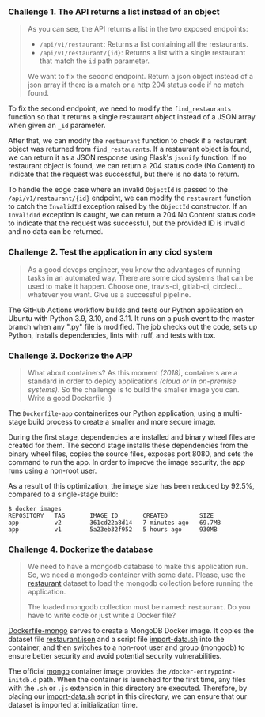 ### Challenge 1. The API returns a list instead of an object

> As you can see, the API returns a list in the two exposed endpoints:
> 
> - `/api/v1/restaurant`: Returns a list containing all the restaurants.
> - `/api/v1/restaurant/{id}`: Returns a list with a single restaurant that match the `id` path parameter.
> 
> We want to fix the second endpoint. Return a json object instead of a json array if there is a match or a http 204 status code if no match found.

To fix the second endpoint, we need to modify the `find_restaurants` function so that it returns a single restaurant object instead of a JSON array when given an `_id` parameter.

After that, we can modify the `restaurant` function to check if a restaurant object was returned from `find_restaurants`. If a restaurant object is found, we can return it as a JSON response using Flask's `jsonify` function. If no restaurant object is found, we can return a 204 status code (No Content) to indicate that the request was successful, but there is no data to return.

To handle the edge case where an invalid `ObjectId` is passed to the `/api/v1/restaurant/{id}` endpoint, we can modify the `restaurant` function to catch the `InvalidId` exception raised by the `ObjectId` constructor. If an `InvalidId` exception is caught, we can return a 204 No Content status code to indicate that the request was successful, but the provided ID is invalid and no data can be returned.

### Challenge 2. Test the application in any cicd system

> As a good devops engineer, you know the advantages of running tasks in an automated way. There are some cicd systems that can be used to make it happen.
> Choose one, travis-ci, gitlab-ci, circleci... whatever you want. Give us a successful pipeline.

The GitHub Actions workflow builds and tests our Python application on Ubuntu with Python 3.9, 3.10, and 3.11. It runs on a push event to the master branch when any ".py" file is modified. The job checks out the code, sets up Python, installs dependencies, lints with ruff, and tests with tox.

### Challenge 3. Dockerize the APP

> What about containers? As this moment *(2018)*, containers are a standard in order to deploy applications *(cloud or in on-premise systems)*. So the challenge is to build the smaller image you can. Write a good Dockerfile :)

The `Dockerfile-app` containerizes our Python application, using a multi-stage build process to create a smaller and more secure image.

During the first stage, dependencies are installed and binary wheel files are created for them. The second stage installs these dependencies from the binary wheel files, copies the source files, exposes port 8080, and sets the command to run the app. In order to improve the image security, the app runs using a non-root user.

As a result of this optimization, the image size has been reduced by 92.5%, compared to a single-stage build:

```shell
$ docker images
REPOSITORY   TAG       IMAGE ID       CREATED         SIZE
app          v2        361cd22a8d14   7 minutes ago   69.7MB
app          v1        5a23eb32f952   5 hours ago     930MB
```

### Challenge 4. Dockerize the database

> We need to have a mongodb database to make this application run. So, we need a mongodb container with some data. Please, use the [restaurant](./data/restaurant.json) dataset to load the mongodb collection before running the application.
> 
> The loaded mongodb collection must be named: `restaurant`. Do you have to write code or just write a Docker file?

[Dockerfile-mongo](./Dockerfile-mongo) serves to create a MongoDB Docker image. It copies the dataset file [restaurant.json](./data/restaurant.json) and a script file [import-data.sh](./data/import-data.sh) into the container, and then switches to a non-root user and group (mongodb) to ensure better security and avoid potential security vulnerabilities.

The official [mongo](https://hub.docker.com/_/mongo) container image provides the `/docker-entrypoint-initdb.d` path. When the container is launched for the first time, any files with the `.sh` or `.js` extension in this directory are executed. Therefore, by placing our [import-data.sh](./data/import-data.sh) script in this directory, we can ensure that our dataset is imported at initialization time.
